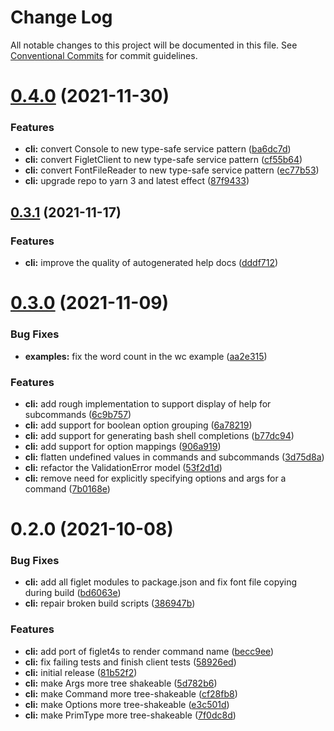 # Change Log

All notable changes to this project will be documented in this file.
See [Conventional Commits](https://conventionalcommits.org) for commit guidelines.

# [0.4.0](https://github.com/Effect-TS/cli/compare/@effect-ts/cli@0.3.1...@effect-ts/cli@0.4.0) (2021-11-30)


### Features

* **cli:** convert Console to new type-safe service pattern ([ba6dc7d](https://github.com/Effect-TS/cli/commit/ba6dc7de8ff9920fb44b0e73b34c4d906ee42bcb))
* **cli:** convert FigletClient to new type-safe service pattern ([cf55b64](https://github.com/Effect-TS/cli/commit/cf55b645ec560e30b08e7e32182ff98c734834ae))
* **cli:** convert FontFileReader to new type-safe service pattern ([ec77b53](https://github.com/Effect-TS/cli/commit/ec77b533f1448c56958254575d37608e7f308ae0))
* **cli:** upgrade repo to yarn 3 and latest effect ([87f9433](https://github.com/Effect-TS/cli/commit/87f94334d02fccaef53651269d314e88e68fb03b))





## [0.3.1](https://github.com/Effect-TS/cli/compare/@effect-ts/cli@0.3.0...@effect-ts/cli@0.3.1) (2021-11-17)


### Features

* **cli:** improve the quality of autogenerated help docs ([dddf712](https://github.com/Effect-TS/cli/commit/dddf7120c8bbc0b7ae5c694667013c98925a56c1))





# [0.3.0](https://github.com/Effect-TS/cli/compare/@effect-ts/cli@0.2.0...@effect-ts/cli@0.3.0) (2021-11-09)


### Bug Fixes

* **examples:** fix the word count in the wc example ([aa2e315](https://github.com/Effect-TS/cli/commit/aa2e315ffcfcb8afe3d4af40931240ddd6aec55f))


### Features

* **cli:** add rough implementation to support display of help for subcommands ([6c9b757](https://github.com/Effect-TS/cli/commit/6c9b75782e9c34b1603742f1381b6cff7e7495b7))
* **cli:** add support for boolean option grouping ([6a78219](https://github.com/Effect-TS/cli/commit/6a7821990b49296ad74481f33a2f231bebbe662a))
* **cli:** add support for generating bash shell completions ([b77dc94](https://github.com/Effect-TS/cli/commit/b77dc94929ead617f2fa11667d3737d3dff5e613))
* **cli:** add support for option mappings ([906a919](https://github.com/Effect-TS/cli/commit/906a91900e30e7eb033fbde988b88acad4321f55))
* **cli:** flatten undefined values in commands and subcommands ([3d75d8a](https://github.com/Effect-TS/cli/commit/3d75d8a0a500e66f8623bf0acdcfedd7bf6a74ce))
* **cli:** refactor the ValidationError model ([53f2d1d](https://github.com/Effect-TS/cli/commit/53f2d1d1c9bad6e08bf522abc8dd9ffba8dad182))
* **cli:** remove need for explicitly specifying options and args for a command ([7b0168e](https://github.com/Effect-TS/cli/commit/7b0168ea35bced9f0c6cba2bc8f050a60a5f794d))





# 0.2.0 (2021-10-08)


### Bug Fixes

* **cli:** add all figlet modules to package.json and fix font file copying during build ([bd6063e](https://github.com/Effect-TS/cli/commit/bd6063e67721e3b4b3476e1cd06746f9573dc338))
* **cli:** repair broken build scripts ([386947b](https://github.com/Effect-TS/cli/commit/386947bb1934a03175b61be920caec3b51595594))


### Features

* **cli:** add port of figlet4s to render command name ([becc9ee](https://github.com/Effect-TS/cli/commit/becc9ee9c3ed2c622425d32678988ba3cea55912))
* **cli:** fix failing tests and finish client tests ([58926ed](https://github.com/Effect-TS/cli/commit/58926edcc7bb082926c38cf1b467ae998885bfe4))
* **cli:** initial release ([81b52f2](https://github.com/Effect-TS/cli/commit/81b52f2529c6b9bdddec0e0e8bd811aa41da0151))
* **cli:** make Args more tree shakeable ([5d782b6](https://github.com/Effect-TS/cli/commit/5d782b644b2643e6b5b8e9f782b051103c75780b))
* **cli:** make Command more tree-shakeable ([cf28fb8](https://github.com/Effect-TS/cli/commit/cf28fb862cd2b1804d763c7b6140382bced22a28))
* **cli:** make Options more tree-shakeable ([e3c501d](https://github.com/Effect-TS/cli/commit/e3c501d520f37d22dbde69c370abdc2c71908eb7))
* **cli:** make PrimType more tree-shakeable ([7f0dc8d](https://github.com/Effect-TS/cli/commit/7f0dc8da961966269ef049e970e7ac6b18afc7c4))
